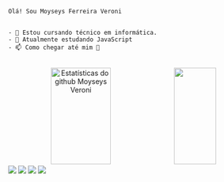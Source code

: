~~~
Olá! Sou Moyseys Ferreira Veroni
~~~
##
~~~
- 🔭 Estou cursando técnico em informática.
- 🌱 Atualmente estudando JavaScript
- 📫 Como chegar até mim 🔻
~~~
##

<div align="center">  
  <img width="49%" height="195px" src="https://github-readme-stats.vercel.app/api?username=Moyseys&show_icons=true&count_private=true&hide_border=true&title_color=00bfbf&icon_color=00bfbf&text_color=c9d1d9&bg_color=0d1117" alt="Estatísticas do github Moyseys Veroni" />
  <img width="41%" height="195px" src="https://github-readme-stats.vercel.app/api/top-langs/?username=Moyseys&layout=compact&hide_border=true&title_color=00bfbf&text_color=00bfbf&bg_color=0d1117 " />
</div>


 <a href="https://mail.google.com/mail/u/0/#inbox?compose=CllgCJZcQsfJNDbzBtllMdSnkBWtCRZbbbjLrkGTbdPwslzwgJKHlqCMGFMRddnkJkmbRqpwHRL" target="_blank">
 <img src="https://img.shields.io/badge/Gmail-D14836?style=for-the-badge&logo=gmail&logoColor=white" target="_blank"></a> 

 <a href="https://codepen.io/Moyza_G2RK" target="_blank">
 <img src="https://img.shields.io/badge/Codepen-000000?style=for-the-badge&logo=codepen&logoColor=white" target="_blank"></a> 
 
 <a href="https://www.instagram.com/moyza_g2/" target="_blank">
 <img src="https://img.shields.io/badge/-Instagram-%23E4405F?style=for-the-badge&logo=instagram&logoColor=white" target="_blank"></a>
 
 
 <a href="https://www.linkedin.com/in/moyseys-ferreira-veroni-a55611231/" target="_blank">
 <img src="https://img.shields.io/badge/-LinkedIn-%230077B5?style=for-the-badge&logo=linkedin&logoColor=white" target="_blank"></a> 
 
